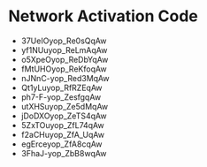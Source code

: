 # Network Activation Code
* 37UeIOyop_Re0sQqAw
* yf1NUuyop_ReLmAqAw
* o5XpeOyop_ReDbYqAw
* fMtUHOyop_ReKfoqAw
* nJNnC-yop_Red3MqAw
* Qt1yLuyop_RfRZEqAw
* ph7-F-yop_ZesfgqAw
* utXHSuyop_Ze5dMqAw
* jDoDXOyop_ZeTS4qAw
* 5ZxTOuyop_ZfL74qAw
* f2aCHuyop_ZfA_UqAw
* egErceyop_ZfA8cqAw
* 3FhaJ-yop_ZbB8wqAw